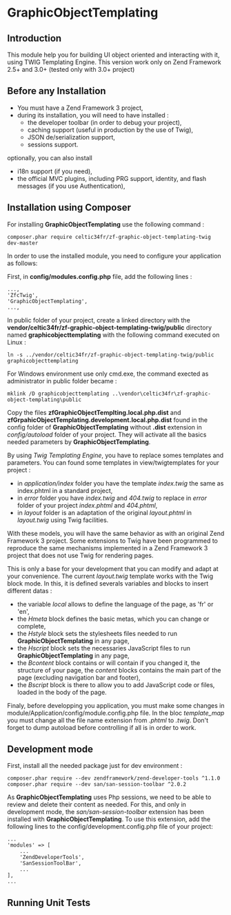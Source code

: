 # GraphicObjectTemplating

## Introduction

This module help you for building UI object oriented and interacting with it, using TWIG Templating Engine. This version work only on Zend Framework 2.5+ and 3.0+ (tested only with 3.0+ project)

## Before any Installation ##

* You must have a Zend Framework 3 project,
* during its installation, you will need to have installed :
    * the developer toolbar (in order to debug your project),
    * caching support (useful in production by the use of Twig),
    * JSON de/serialization support,
    * sessions support.

optionally, you can also install
* i18n support (if you need),
* the official MVC plugins, including PRG support, identity, and flash messages (if you use Authentication),

## Installation using Composer

For installing **GraphicObjectTemplating** use the following command :

    composer.phar require celtic34fr/zf-graphic-object-templating-twig dev-master

In order to use the installed module, you need to configure your application as follows:

First, in **config/modules.config.php** file, add the following lines :

    ..., 
    'ZfcTwig',
    'GraphicObjectTemplating',
    ...,

In public folder of your project, create a linked directory with the **vendor/celtic34fr/zf-graphic-object-templating-twig/public** directory named **graphicobjecttemplating** with the following command executed on Linux :

    ln -s ../vendor/celtic34fr/zf-graphic-object-templating-twig/public graphicobjecttemplating

For Windows environment use only cmd.exe, the command exected as administrator in public folder became :

    mklink /D graphicobjecttemplating ..\vendor\celtic34fr\zf-graphic-object-templating\public

Copy the files **zfGraphicObjectTemplting.local.php.dist** and **zfGrpahicObjectTemplating.development.local.php.dist** found in the config folder of **GraphicObjectTemplating** without **.dist** extension in *config/autoload* folder of your project.
They will activate all the basics needed parameters by **GraphicObjectTemplating**.

By using *Twig Templating Engine*, you have to replace somes templates and parameters. You can found some templates in view/twigtemplates for your project :
* in *application/index* folder you have the template *index.twig* the same as index.phtml in a standard project,
* in *error* folder you have *index.twig* and *404.twig* to replace in *error* folder of your project *index.phtml* and *404.phtml*,
* in *layout* folder is an adaptation of the original *layout.phtml* in *layout.twig* using Twig facilities.

With these models, you will have the same behavior as with an original Zend Framework 3 project. Some extensions to Twig have been programmed to reproduce the same mechanisms implemented in a Zend Framework 3 project that does not use Twig for rendering pages.

This is only a base for your development that you can modify and adapt at your convenience. The current *layout.twig* template works with the Twig block mode. In this, it is defined severals variables and blocks to insert different datas :
* the variable *local* allows to define the language of the page, as 'fr' or 'en',
* the *Hmeta* block defines the basic metas, which you can change or complete,
* the *Hstyle* block sets the stylesheets files needed to run **GraphicObjectTemplating** in any page,
* the *Hscript* block sets the necessaries JavaScript files  to run **GraphicObjectTemplating** in any page,
* the *Bcontent* block contains or will contain if you changed it, the structure of your page, the *content* blocks contains the main part of the page (excluding navigation bar and footer),
* the *Bscript* block is there to allow you to add JavaScript code or files, loaded in the body of the page.

Finaly, before developping you application, you must make some changes in module/Application/config/module.config.php file. In the bloc *template_map* you must change all the file name extension from *.phtml* to *.twig*. Don't forget to dump autoload before controlling if all is in order to work.

## Development mode

First, install all the needed package just for dev environment :

    composer.phar require --dev zendframework/zend-developer-tools ^1.1.0
    composer.phar require --dev san/san-session-toolbar ^2.0.2

As **GraphicObjectTemplating** uses Php sessions, we need to be able to review and delete their content as needed. For this, and only in development mode, the *san/san-session-toolbar* extension has been installed with **GraphicObjectTemplating**.
To use this extension, add the following lines to the config/development.config.php file of your project:

    ...
    'modules' => [
        ...
        'ZendDeveloperTools',
        'SanSessionToolBar',
        ...
    ],
    ...

## Running Unit Tests


